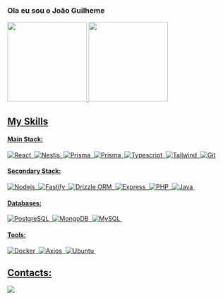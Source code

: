 ### Ola eu sou o João Guilheme

<div>
  <a href='https://www.linkedin.com/in/ojoao-oliveira/' target="_blank">
  <img height='180em' src="https://github-readme-streak-stats.herokuapp.com/?user=oJotagee&theme=radical&mode=weekly"/>
  <img height='180em' src="https://github-readme-stats-git-main-rafaelalexandrino.vercel.app/api/top-langs/?username=oJotagee&show_icons=true&theme=dracula&layout=compact"/>
</div>
    
## My Skills

#### Main Stack:

![React](https://shields.io/badge/React-black?logo=react&style=for-the-badge)&nbsp; 
![Nestjs](https://shields.io/badge/Nest.js-black?logo=nestjs&style=for-the-badge)&nbsp; 
![Prisma](https://shields.io/badge/Prisma-black?logo=Prisma&style=for-the-badge)&nbsp; 
![Prisma](https://shields.io/badge/jest-black?logo=jest&style=for-the-badge)&nbsp; 
![Typescript](https://shields.io/badge/typescript-black?logo=typescript&style=for-the-badge)&nbsp;
![Tailwind](https://shields.io/badge/Tailwind_CSS-black?logo=Tailwind-CSS&style=for-the-badge)&nbsp;
![Git](https://shields.io/badge/git-black?logo=git&style=for-the-badge)

#### Secondary Stack:

![Nodejs](https://shields.io/badge/Node.js-black?logo=Node.js&style=for-the-badge)&nbsp;
![Fastify](https://shields.io/badge/Fastify-black?logo=Fastify&style=for-the-badge)&nbsp;
![Drizzle ORM](https://shields.io/badge/drizzle%20ORM-black?logo=drizzle&style=for-the-badge)&nbsp;
![Express](https://shields.io/badge/express.js-black?logo=express&style=for-the-badge)&nbsp;
![PHP](https://shields.io/badge/PHP-black?logo=PHP&style=for-the-badge)&nbsp;
![Java](https://shields.io/badge/java-black?logo=openjdk&style=for-the-badge)&nbsp;

#### Databases:

![PostgreSQL](https://shields.io/badge/postgresql-black?logo=postgresql&style=for-the-badge)&nbsp;
![MongoDB](https://shields.io/badge/mongodb-black?logo=mongodb&style=for-the-badge)&nbsp;
![MySQL](https://shields.io/badge/mysql-black?logo=mysql&style=for-the-badge)&nbsp;

#### Tools:

![Docker](https://shields.io/badge/docker-black?logo=docker&style=for-the-badge)&nbsp;
![Axios](https://shields.io/badge/axios.js-black?logo=axios&style=for-the-badge)&nbsp;
![Ubuntu](https://shields.io/badge/ubuntu-black?logo=ubuntu&style=for-the-badge)&nbsp;

## Contacts:

<div> 
  <a href="mailto:joaosantos123433@gmail.com"> <img src="https://shields.io/badge/gmail-black?logo=gmail&style=for-the-badge" target="_blank"></a>
</div>&nbsp;&nbsp;
